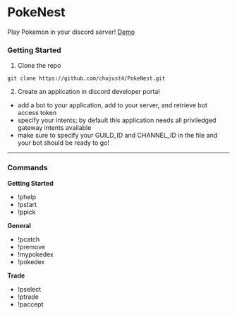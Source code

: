 # PokeNest
Play Pokemon in your discord server! [Demo](https://www.youtube.com/watch?v=d8lWpJGphdc&t=1s&ab_channel=RockyINACTIVE)

### Getting Started
1. Clone the repo
```
git clone https://github.com/chojust4/PokeNest.git
```
2. Create an application in discord developer portal
- add a bot to your application, add to your server, and retrieve bot access token
- specify your intents; by default this application needs all priviledged gateway intents available
- make sure to specify your GUILD_ID and CHANNEL_ID in the file and your bot should be ready to go!

<hr/>

### Commands

**Getting Started**
- !phelp
- !pstart
- !ppick 

**General**
- !pcatch
- !premove
- !mypokedex
- !pokedex

**Trade**
- !pselect
- !ptrade
- !paccept
